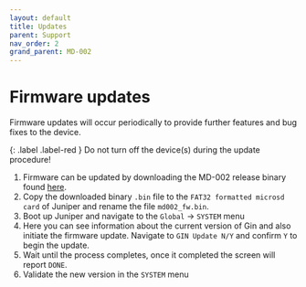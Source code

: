 ```yaml
---
layout: default
title: Updates
parent: Support
nav_order: 2
grand_parent: MD-002
---
```


# Firmware updates

Firmware updates will occur periodically to provide further features and bug fixes to the device.

{: .label .label-red }
Do not turn off the device(s) during the update procedure!

1. Firmware can be updated by downloading the MD-002 release binary found [here](https://mnemonicdevices.io/products/md-002-gin).
2. Copy the downloaded binary `.bin` file to the `FAT32 formatted microsd card` of Juniper and rename the file `md002_fw.bin`.
3. Boot up Juniper and navigate to the `Global` -> `SYSTEM` menu
4. Here you can see information about the current version of Gin and also initiate the firmware update. Navigate to `GIN Update N/Y` and confirm `Y` to begin the update.
5. Wait until the process completes, once it completed the screen will report `DONE`.
6. Validate the new version in the `SYSTEM` menu
